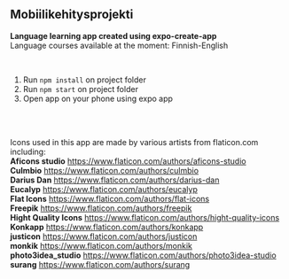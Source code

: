 ## Mobiilikehitysprojekti

**Language learning app created using expo-create-app**  
Language courses available at the moment: Finnish-English

<br>

1. Run `npm install` on project folder
2. Run `npm start` on project folder
3. Open app on your phone using expo app

<br><br>

Icons used in this app are made by various artists from flaticon.com including:  
**Aficons studio** https://www.flaticon.com/authors/aficons-studio  
**Culmbio** https://www.flaticon.com/authors/culmbio  
**Darius Dan** https://www.flaticon.com/authors/darius-dan  
**Eucalyp** https://www.flaticon.com/authors/eucalyp  
**Flat Icons** https://www.flaticon.com/authors/flat-icons  
**Freepik** https://www.flaticon.com/authors/freepik  
**Hight Quality Icons** https://www.flaticon.com/authors/hight-quality-icons  
**Konkapp** https://www.flaticon.com/authors/konkapp  
**justicon** https://www.flaticon.com/authors/justicon  
**monkik** https://www.flaticon.com/authors/monkik  
**photo3idea_studio** https://www.flaticon.com/authors/photo3idea-studio  
**surang** https://www.flaticon.com/authors/surang  



